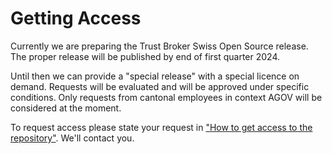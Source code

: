# Getting Access
Currently we are preparing the Trust Broker Swiss Open Source release. The proper release will be published by end of first quarter 2024.

Until then we can provide a "special release" with a special licence on demand. Requests will be evaluated and will be approved under specific conditions. Only requests from cantonal employees in context AGOV will be considered at the moment.

To request access please state your request in ["How to get access to the repository"](https://github.com/trustbrokerswiss/trustbrokerswiss/discussions/2). We'll contact you.
